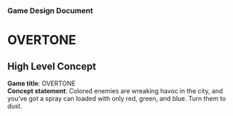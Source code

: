 
### Game Design Document

# OVERTONE

## High Level Concept

**Game title**: OVERTONE  
**Concept statement**: Colored enemies are wreaking havoc in the city, and you’ve got a spray can loaded with only red, green, and blue. Turn them to dust.